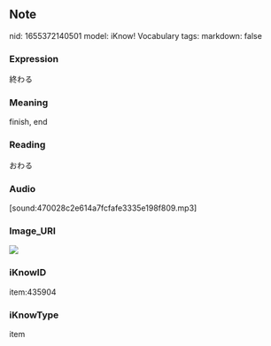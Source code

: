 ## Note
nid: 1655372140501
model: iKnow! Vocabulary
tags: 
markdown: false

### Expression
終わる

### Meaning
finish, end

### Reading
おわる

### Audio
[sound:470028c2e614a7fcfafe3335e198f809.mp3]

### Image_URI
<img src="f15f4706f5d8aeddfd3404ac12338e6c.jpg">

### iKnowID
item:435904

### iKnowType
item
